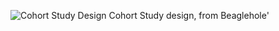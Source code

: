 ![Cohort Study Design](http://www.ciphi.ca/hamilton/Content/images/epma/maCCCS02.gif)
Cohort Study design, from Beaglehole'